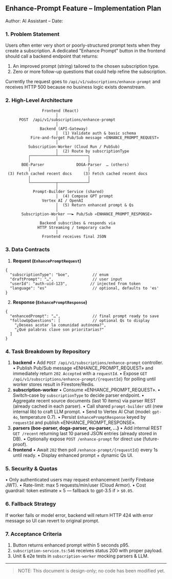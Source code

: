 ## Enhance-Prompt Feature – Implementation Plan

Author: AI Assistant – Date: <!-- fill in date automatically via CI -->

### 1. Problem Statement
Users often enter very short or poorly-structured prompt texts when they create a subscription. A dedicated "Enhance Prompt" button in the frontend should call a backend endpoint that returns:
1. An improved prompt (string) tailored to the chosen subscription type.
2. Zero or more follow-up questions that could help refine the subscription.

Currently the request goes to `/api/v1/subscriptions/enhance-prompt` and receives HTTP 500 because no business logic exists downstream.

### 2. High-Level Architecture
```text
                Frontend (React)
                      │
      POST  /api/v1/subscriptions/enhance-prompt
                      │
               Backend (API-Gateway)
                      │  (1) Validate auth & basic schema
           Fire-and-forget Pub/Sub message «ENHANCE_PROMPT_REQUEST»
                      │
          Subscription-Worker (Cloud Run / PubSub)
                      │  (2) Route by subscriptionType
          ┌───────────┴─────────────┐
          │                         │
       BOE-Parser              DOGA-Parser  … (others)
          │                         │
 (3) Fetch cached recent docs     (3) Fetch cached recent docs
          │                         │
          └───────────┬─────────────┘
                      │
            Prompt-Builder Service (shared)
                      │  (4) Compose GPT prompt
                Vertex AI / OpenAI
                      │  (5) Return enhanced prompt & Qs
                      │
       Subscription-Worker ──► Pub/Sub «ENHANCE_PROMPT_RESPONSE»
                      │
               Backend subscribes & responds via
              HTTP Streaming / temporary cache
                      │
                Frontend receives final JSON
```

### 3. Data Contracts
1. **Request (`EnhancePromptRequest`)**
```jsonc
{
  "subscriptionType": "boe",          // enum
  "draftPrompt": "…",                 // user input
  "userId": "auth-uid-123",          // injected from token
  "language": "es"                    // optional, defaults to 'es'
}
```
2. **Response (`EnhancePromptResponse`)**
```jsonc
{
  "enhancedPrompt": "…",              // final prompt ready to save
  "followUpQuestions": [              // optional Qs to display
    "¿Deseas acotar la comunidad autónoma?",
    "¿Qué palabras clave son prioritarias?"
  ]
}
```

### 4. Task Breakdown by Repository
1. **backend**
   • Add `POST /api/v1/subscriptions/enhance-prompt` controller.
   • Publish Pub/Sub message «ENHANCE_PROMPT_REQUEST» and immediately return `202 Accepted` with a `requestId`.
   • Expose `GET /api/v1/subscriptions/enhance-prompt/{requestId}` for polling until worker stores result in Firestore/Redis.
2. **subscription-worker**
   • Consume «ENHANCE_PROMPT_REQUEST».
   • Switch‐case by `subscriptionType` to decide parser endpoint.
   • Aggregate recent source documents (last 10 items) via parser REST (already cached in each parser).
   • Call shared `prompt-builder` util (new internal lib) to craft LLM prompt.
   • Send to Vertex AI Chat (model: `gpt-4o`, temperature 0.7).
   • Persist `EnhancePromptResponse` keyed by `requestId` and publish «ENHANCE_PROMPT_RESPONSE».
3. **parsers (boe-parser, doga-parser, eu-parser, …)**
   • Add internal REST `GET /recent` returning last 10 parsed JSON entries (already stored in DB).
   • Optionally expose `POST /enhance-prompt` for direct use (future-proof).
4. **frontend**
   • Await `202` then poll `/enhance-prompt/{requestId}` every 1s until ready.
   • Display enhanced prompt + dynamic Qs UI.

### 5. Security & Quotas
• Only authenticated users may request enhancement (verify Firebase JWT).
• Rate-limit: max 5 requests/min/user (Cloud Armor).
• Cost guardrail: token estimate × 5 — fallback to gpt-3.5 if > `$0.05`.

### 6. Fallback Strategy
If worker fails or model error, backend will return HTTP 424 with error message so UI can revert to original prompt.

### 7. Acceptance Criteria
1. Button returns enhanced prompt within 5 seconds p95.
2. `subscription-service.ts:546` receives status 200 with proper payload.
3. Unit & e2e tests in `subscription-worker` mocking parsers & LLM.

---

> NOTE: This document is design-only; no code has been modified yet. 